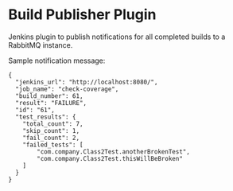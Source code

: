 # Build Publisher Plugin

Jenkins plugin to publish notifications for all completed builds to a RabbitMQ instance.

Sample notification message:

    {
      "jenkins_url": "http://localhost:8080/",
      "job_name": "check-coverage",
      "build_number": 61,
      "result": "FAILURE",
      "id": "61",
      "test_results": {
        "total_count": 7,
        "skip_count": 1,
        "fail_count": 2,
        "failed_tests": [
            "com.company.Class2Test.anotherBrokenTest",
            "com.company.Class2Test.thisWillBeBroken"
        ]
      }
    }
